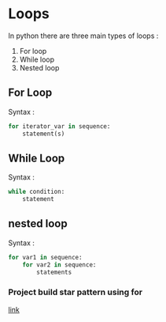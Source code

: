 # Loops

In python there are three main types of loops :

1. For loop
2. While loop
3. Nested loop

## For Loop

Syntax :

```python
for iterator_var in sequence:
    statement(s)
```

## While Loop

Syntax :

```python
while condition:
    statement
```

## nested loop

Syntax :

```python
for var1 in sequence:
    for var2 in sequence:
        statements
```

### Project build star pattern using for

[link]()
